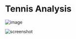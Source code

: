 # Tennis Analysis


![image](https://github.com/dreamboat26/friendly-journey/assets/125608791/175630fe-180e-4731-bee9-04dd580fc07e)

![screenshot](https://github.com/dreamboat26/friendly-journey/assets/125608791/51ca4898-b4fc-41ec-8d52-a8693bac4c3b)
